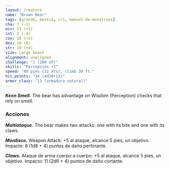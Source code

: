 ```yaml
---
layout: creature
name: "Brown Bear"
tags: [grande, bestia, cr1, manual-de-monstruos]
cha: 7 (-2)
wis: 13 (+1)
int: 2 (-4)
con: 16 (+3)
dex: 10 (0)
str: 19 (+4)
size: Large beast
alignment: unaligned
challenge: "1 (200 XP)"
skills: "Percepción +3"
speed: "40 pies (12 mts), climb 30 ft."
hit_points: "34 (4d10+12)"
armor_class: "11 (armadura natural)"
---
```


***Keen Smell.*** The bear has advantage on Wisdom (Perception) checks that rely on smell.

### Acciones

***Multiataque.*** The bear makes two attacks: one with its bite and one with its claws.

***Mordisco.*** Weapon Attack: +5 al ataque, alcance 5 pies, un objetivo. Impacto: 8 (1d8 + 4) puntos de daño perforante.

***Claws.*** Ataque de arma cuerpo a cuerpo: +5 al ataque, alcance 5 pies, un objetivo. Impacto: 11 (2d6 + 4) puntos de daño cortante.